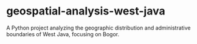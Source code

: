 # geospatial-analysis-west-java
A Python project analyzing the geographic distribution and administrative boundaries of West Java, focusing on Bogor. 
